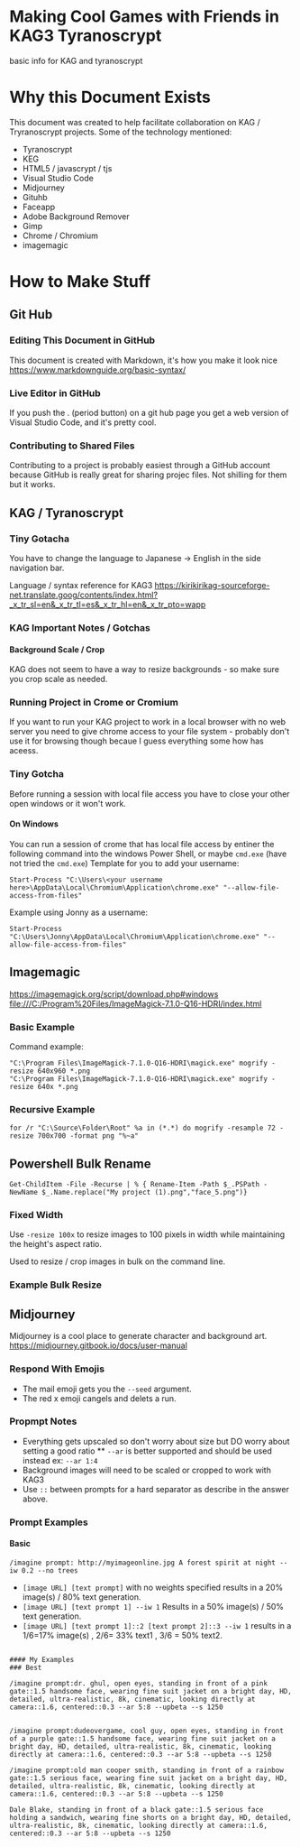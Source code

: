 # Making Cool Games with Friends in KAG3 Tyranoscrypt
 basic info for KAG and tyranoscrypt

# Why this Document Exists
This document was created to help facilitate collaboration on KAG / Tryranoscrypt projects. Some of the technology mentioned:
* Tyranoscrypt
* KEG
* HTML5 / javascrypt / tjs
* Visual Studio Code
* Midjourney
* Gituhb
* Faceapp
* Adobe Background Remover
* Gimp
* Chrome / Chromium
* imagemagic

# How to Make Stuff

## Git Hub
### Editing This Document in GitHub
This document is created with Markdown, it's how you make it look nice <https://www.markdownguide.org/basic-syntax/>

### Live Editor in GitHub
If you push the . (period button) on a git hub page you get a web version of Visual Studio Code, and it's pretty cool.

### Contributing to Shared Files
Contributing to a project is probably easiest through a GitHub account because GitHub is really great for sharing projec files. Not shilling 
for them but it works.


## KAG / Tyranoscrypt
### Tiny Gotacha
You have to change the language to Japanese -> English in the side navigation bar.

Language / syntax reference for KAG3
<https://kirikirikag-sourceforge-net.translate.goog/contents/index.html?_x_tr_sl=en&_x_tr_tl=es&_x_tr_hl=en&_x_tr_pto=wapp>
### KAG Important Notes / Gotchas 
#### Background Scale / Crop
KAG does not seem to have a way to resize backgrounds - so make sure you crop scale as needed.

### Running Project in Crome or Cromium
If you want to run your KAG project to work in a local browser with no web server you need to give chrome access to your file system - probably don't use it for browsing though becaue I guess everything some how has aceess.

### Tiny Gotcha
Before running a session with local file access you have to close your other open windows or it won't work.

#### On Windows
You can run a session of crome that has local file access by entiner the following command into the windows Power Shell, or maybe `cmd.exe` (have not tried the `cmd.exe`)
Template for you to add your username:
```
Start-Process "C:\Users\<your username here>\AppData\Local\Chromium\Application\chrome.exe" "--allow-file-access-from-files"
```

Example using Jonny as a username:
```
Start-Process "C:\Users\Jonny\AppData\Local\Chromium\Application\chrome.exe" "--allow-file-access-from-files"
```

## Imagemagic
<https://imagemagick.org/script/download.php#windows>
<file:///C:/Program%20Files/ImageMagick-7.1.0-Q16-HDRI/index.html>

### Basic Example
Command example:
```
"C:\Program Files\ImageMagick-7.1.0-Q16-HDRI\magick.exe" mogrify -resize 640x960 *.png
"C:\Program Files\ImageMagick-7.1.0-Q16-HDRI\magick.exe" mogrify -resize 640x *.png
```

### Recursive Example
```
for /r "C:\Source\Folder\Root" %a in (*.*) do mogrify -resample 72 -resize 700x700 -format png "%~a"
```

## Powershell Bulk Rename
```
Get-ChildItem -File -Recurse | % { Rename-Item -Path $_.PSPath -NewName $_.Name.replace("My project (1).png","face_5.png")}
```

### Fixed Width
Use `-resize 100x` to resize images to 100 pixels in width while maintaining the height's aspect ratio.

Used to resize / crop images in bulk on the command line.

### Example Bulk Resize

## Midjourney
Midjourney is a cool place to generate character and background art.
<https://midjourney.gitbook.io/docs/user-manual>

### Respond With Emojis
* The mail emoji gets you the `--seed` argument.
* The red x emoji cangels and delets a run.

### Propmpt Notes
* Everything gets upscaled so don't worry about size but DO worry about setting a good ratio
** `--ar` is better supported and should be used instead ex: `--ar 1:4`
* Background images will need to be scaled or cropped to work with KAG3 
* Use `::` between prompts for a hard separator as describe in the answer above.

### Prompt Examples
#### Basic
```
/imagine prompt: http://myimageonline.jpg A forest spirit at night --iw 0.2 --no trees
```

* `[image URL] [text prompt]` with no weights specified results in a 20% image(s) / 80% text generation.
* `[image URL] [text prompt 1] --iw 1` Results in a 50% image(s) / 50% text generation.
* `[image URL] [text prompt 1]::2 [text prompt 2]::3 --iw 1` results in a 1/6=17% image(s) , 2/6= 33% text1 , 3/6 = 50% text2.
```

#### My Examples
### Best

/imagine prompt:dr. ghul, open eyes, standing in front of a pink gate::1.5 handsome face, wearing fine suit jacket on a bright day, HD, detailed, ultra-realistic, 8k, cinematic, looking directly at camera::1.6, centered::0.3 --ar 5:8 --upbeta --s 1250


/imagine prompt:dudeovergame, cool guy, open eyes, standing in front of a purple gate::1.5 handsome face, wearing fine suit jacket on a bright day, HD, detailed, ultra-realistic, 8k, cinematic, looking directly at camera::1.6, centered::0.3 --ar 5:8 --upbeta --s 1250

/imagine prompt:old man cooper smith, standing in front of a rainbow gate::1.5 serious face, wearing fine suit jacket on a bright day, HD, detailed, ultra-realistic, 8k, cinematic, looking directly at camera::1.6, centered::0.3 --ar 5:8 --upbeta --s 1250

Dale Blake, standing in front of a black gate::1.5 serious face holding a sandwich, wearing fine shorts on a bright day, HD, detailed, ultra-realistic, 8k, cinematic, looking directly at camera::1.6, centered::0.3 --ar 5:8 --upbeta --s 1250